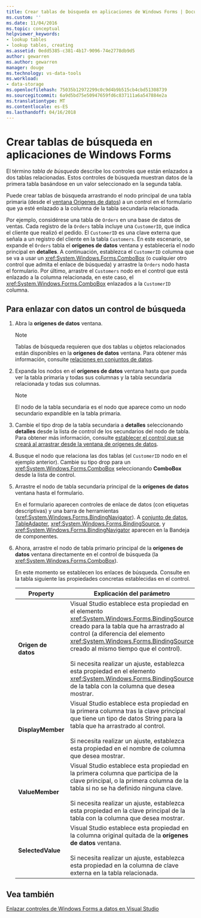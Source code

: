 ```yaml
---
title: Crear tablas de búsqueda en aplicaciones de Windows Forms | Documentos de Microsoft
ms.custom: ''
ms.date: 11/04/2016
ms.topic: conceptual
helpviewer_keywords:
- lookup tables
- lookup tables, creating
ms.assetid: 0edd5385-c381-4b17-9096-74e2778db9d5
author: gewarren
ms.author: gewarren
manager: douge
ms.technology: vs-data-tools
ms.workload:
- data-storage
ms.openlocfilehash: 75035b12972299c0c9d4b9b515cb4cbd51308739
ms.sourcegitcommit: 6a9d5bd75e50947659fd6c837111a6a547884e2a
ms.translationtype: MT
ms.contentlocale: es-ES
ms.lasthandoff: 04/16/2018
---
```

# <a name="create-lookup-tables-in-windows-forms-applications"></a>Crear tablas de búsqueda en aplicaciones de Windows Forms
El término *tabla de búsqueda* describe los controles que están enlazados a dos tablas relacionadas. Estos controles de búsqueda muestran datos de la primera tabla basándose en un valor seleccionado en la segunda tabla.  
  
 Puede crear tablas de búsqueda arrastrando el nodo principal de una tabla primaria (desde el [ventana Orígenes de datos](add-new-data-sources.md)) a un control en el formulario que ya esté enlazado a la columna de la tabla secundaria relacionada.  
  
 Por ejemplo, considérese una tabla de `Orders` en una base de datos de ventas. Cada registro de la `Orders` tabla incluye una `CustomerID`, que indica el cliente que realizó el pedido. El `CustomerID` es una clave externa que señala a un registro del cliente en la tabla `Customers`. En este escenario, se expande el `Orders` tabla el **orígenes de datos** ventana y establecería el nodo principal en **detalles**. A continuación, establezca el `CustomerID` columna que se va a usar un <xref:System.Windows.Forms.ComboBox> (o cualquier otro control que admita el enlace de búsqueda) y arrastre la `Orders` nodo hasta el formulario. Por último, arrastre el `Customers` nodo en el control que está enlazado a la columna relacionada, en este caso, el <xref:System.Windows.Forms.ComboBox> enlazados a la `CustomerID` columna.  
  
## <a name="to-databind-a-lookup-control"></a>Para enlazar con datos un control de búsqueda  
  
1.  Abra la **orígenes de datos** ventana.  
  
    > [!NOTE]
    >  Tablas de búsqueda requieren que dos tablas u objetos relacionados están disponibles en la **orígenes de datos** ventana. Para obtener más información, consulte [relaciones en conjuntos de datos](relationships-in-datasets.md).  
  
2.  Expanda los nodos en el **orígenes de datos** ventana hasta que pueda ver la tabla primaria y todas sus columnas y la tabla secundaria relacionada y todas sus columnas.  
  
    > [!NOTE]
    >  El nodo de la tabla secundaria es el nodo que aparece como un nodo secundario expandible en la tabla primaria.  
  
3.  Cambie el tipo drop de la tabla secundaria a **detalles** seleccionando **detalles** desde la lista de control de los secundarios del nodo de tabla. Para obtener más información, consulte [establecer el control que se creará al arrastrar desde la ventana de orígenes de datos](../data-tools/set-the-control-to-be-created-when-dragging-from-the-data-sources-window.md).  
  
4.  Busque el nodo que relaciona las dos tablas (el `CustomerID` nodo en el ejemplo anterior). Cambie su tipo drop para un <xref:System.Windows.Forms.ComboBox> seleccionando **ComboBox** desde la lista de control.  
  
5.  Arrastre el nodo de tabla secundaria principal de la **orígenes de datos** ventana hasta el formulario.  
  
     En el formulario aparecen controles de enlace de datos (con etiquetas descriptivas) y una barra de herramientas (<xref:System.Windows.Forms.BindingNavigator>). A [conjunto de datos](../data-tools/dataset-tools-in-visual-studio.md), [TableAdapter](../data-tools/create-and-configure-tableadapters.md), <xref:System.Windows.Forms.BindingSource>, y <xref:System.Windows.Forms.BindingNavigator> aparecen en la Bandeja de componentes.  
  
6.  Ahora, arrastre el nodo de tabla primario principal de la **orígenes de datos** ventana directamente en el control de búsqueda (la <xref:System.Windows.Forms.ComboBox>).  
  
     En este momento se establecen los enlaces de búsqueda. Consulte en la tabla siguiente las propiedades concretas establecidas en el control.  
  
    |Property|Explicación del parámetro|  
    |--------------|----------------------------|  
    |**Origen de datos**|Visual Studio establece esta propiedad en el elemento <xref:System.Windows.Forms.BindingSource> creado para la tabla que ha arrastrado al control (a diferencia del elemento <xref:System.Windows.Forms.BindingSource> creado al mismo tiempo que el control).<br /><br /> Si necesita realizar un ajuste, establezca esta propiedad en el elemento <xref:System.Windows.Forms.BindingSource> de la tabla con la columna que desea mostrar.|  
    |**DisplayMember**|Visual Studio establece esta propiedad en la primera columna tras la clave principal que tiene un tipo de datos String para la tabla que ha arrastrado al control.<br /><br /> Si necesita realizar un ajuste, establezca esta propiedad en el nombre de columna que desea mostrar.|  
    |**ValueMember**|Visual Studio establece esta propiedad en la primera columna que participa de la clave principal, o la primera columna de la tabla si no se ha definido ninguna clave.<br /><br /> Si necesita realizar un ajuste, establezca esta propiedad en la clave principal de la tabla con la columna que desea mostrar.|  
    |**SelectedValue**|Visual Studio establece esta propiedad en la columna original quitada de la **orígenes de datos** ventana.<br /><br /> Si necesita realizar un ajuste, establezca esta propiedad en la columna de clave externa en la tabla relacionada.|  
  
## <a name="see-also"></a>Vea también  
 [Enlazar controles de Windows Forms a datos en Visual Studio](../data-tools/bind-windows-forms-controls-to-data-in-visual-studio.md)